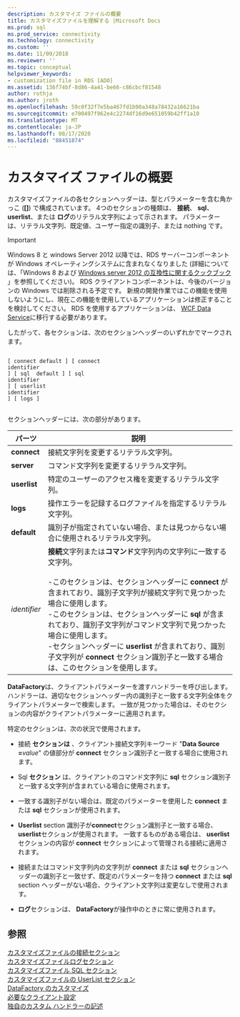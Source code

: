 ```yaml
---
description: カスタマイズ ファイルの概要
title: カスタマイズファイルを理解する |Microsoft Docs
ms.prod: sql
ms.prod_service: connectivity
ms.technology: connectivity
ms.custom: ''
ms.date: 11/09/2018
ms.reviewer: ''
ms.topic: conceptual
helpviewer_keywords:
- customization file in RDS [ADO]
ms.assetid: 136f74bf-8d86-4a41-be66-c86cbcf81548
author: rothja
ms.author: jroth
ms.openlocfilehash: 59c0f32f7e5ba467fd1b90a348a78432a16621ba
ms.sourcegitcommit: e700497f962e4c2274df16d9e651059b42ff1a10
ms.translationtype: MT
ms.contentlocale: ja-JP
ms.lasthandoff: 08/17/2020
ms.locfileid: "88451874"
---
```

# <a name="understanding-the-customization-file"></a>カスタマイズ ファイルの概要
カスタマイズファイルの各セクションヘッダーは、型とパラメーターを含む角かっこ (**[]**) で構成されています。 4つのセクションの種類は、 **接続**、 **sql**、 **userlist**、または **ログ**のリテラル文字列によって示されます。 パラメーターは、リテラル文字列、既定値、ユーザー指定の識別子、または nothing です。  
  
> [!IMPORTANT]
>  Windows 8 と windows Server 2012 以降では、RDS サーバーコンポーネントが Windows オペレーティングシステムに含まれなくなりました (詳細については、「Windows 8 および [Windows server 2012 の互換性に関するクックブック](https://www.microsoft.com/download/details.aspx?id=27416) 」を参照してください)。 RDS クライアントコンポーネントは、今後のバージョンの Windows では削除される予定です。 新規の開発作業ではこの機能を使用しないようにし、現在この機能を使用しているアプリケーションは修正することを検討してください。 RDS を使用するアプリケーションは、 [WCF Data Service](https://go.microsoft.com/fwlink/?LinkId=199565)に移行する必要があります。  
  
 したがって、各セクションは、次のセクションヘッダーのいずれかでマークされます。  
  
```console
  
[ connect default ] [ connect    
identifier   
] [ sql  default ] [ sql    
identifier   
] [ userlist    
identifier   
] [ logs ]  
  
```  
  
 セクションヘッダーには、次の部分があります。  
  
|パーツ|説明|  
|----------|-----------------|  
|**connect**|接続文字列を変更するリテラル文字列。|  
|**server**|コマンド文字列を変更するリテラル文字列。|  
|**userlist**|特定のユーザーのアクセス権を変更するリテラル文字列。|  
|**logs**|操作エラーを記録するログファイルを指定するリテラル文字列。|  
|**default**|識別子が指定されていない場合、または見つからない場合に使用されるリテラル文字列。|  
|*identifier*|**接続**文字列または**コマンド**文字列内の文字列に一致する文字列。<br /><br /> -このセクションは、セクションヘッダーに **connect** が含まれており、識別子文字列が接続文字列で見つかった場合に使用します。<br />-このセクションは、セクションヘッダーに **sql** が含まれており、識別子文字列がコマンド文字列で見つかった場合に使用します。<br />-セクションヘッダーに **userlist** が含まれており、識別子文字列が **connect** セクション識別子と一致する場合は、このセクションを使用します。|  
  
 **DataFactory**は、クライアントパラメーターを渡すハンドラーを呼び出します。 ハンドラーは、適切なセクションヘッダー内の識別子と一致する文字列全体をクライアントパラメーターで検索します。 一致が見つかった場合は、そのセクションの内容がクライアントパラメーターに適用されます。  
  
 特定のセクションは、次の状況で使用されます。  
  
-   接続 **セクションは** 、クライアント接続文字列キーワード "**Data Source =**_value_" の値部分が **connect** セクション識別子と一致する場合に使用されます。 
  
-   Sql **セクション** は、クライアントのコマンド文字列に **sql** セクション識別子と一致する文字列が含まれている場合に使用されます。  
  
-   一致する識別子がない場合は、既定のパラメーターを使用した **connect** または **sql** セクションが使用されます。  
  
-   **Userlist** section 識別子が**connect**セクション識別子と一致する場合、 **userlist**セクションが使用されます。 一致するものがある場合は、 **userlist** セクションの内容が **connect** セクションによって管理される接続に適用されます。  
  
-   接続またはコマンド文字列内の文字列が **connect** または **sql** セクションヘッダーの識別子と一致せず、既定のパラメーターを持つ **connect** または **sql** section ヘッダーがない場合、クライアント文字列は変更なしで使用されます。  
  
-   **ログ**セクションは、 **DataFactory**が操作中のときに常に使用されます。  
  
## <a name="see-also"></a>参照  
 [カスタマイズファイルの接続セクション](../../../ado/guide/remote-data-service/customization-file-connect-section.md)   
 [カスタマイズファイルログセクション](../../../ado/guide/remote-data-service/customization-file-logs-section.md)   
 [カスタマイズファイル SQL セクション](../../../ado/guide/remote-data-service/customization-file-sql-section.md)   
 [カスタマイズファイルの UserList セクション](../../../ado/guide/remote-data-service/customization-file-userlist-section.md)   
 [DataFactory のカスタマイズ](../../../ado/guide/remote-data-service/datafactory-customization.md)   
 [必要なクライアント設定](../../../ado/guide/remote-data-service/required-client-settings.md)   
 [独自のカスタム ハンドラーの記述](../../../ado/guide/remote-data-service/writing-your-own-customized-handler.md)


